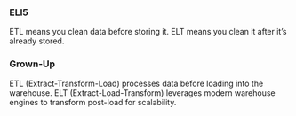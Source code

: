 ### ELI5
ETL means you clean data before storing it. ELT means you clean it after it’s already stored.

### Grown-Up
ETL (Extract-Transform-Load) processes data before loading into the warehouse. ELT (Extract-Load-Transform) leverages modern warehouse engines to transform post-load for scalability.
